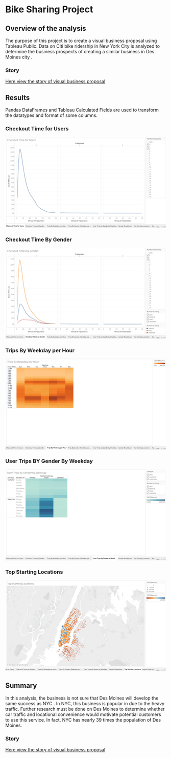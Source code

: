 # Bike Sharing Project
## Overview of the analysis

The purpose of this project is to create a visual business proposal using Tableau Public. Data on Citi bike ridership in New York City is analyzed to determine the business prospects of creating a similar business in Des Moines city . 

### Story 
[Here view the story of visual  business proposal](https://public.tableau.com/app/profile/nada4204/viz/StoryNYCCitibike/NYCCitibikeStory?publish=yes)

## Results

Pandas DataFrames and Tableau Calculated Fields are used to transform the datatypes and format of some columns.

### Checkout Time for Users
![image]( https://github.com/NadaAdem/Bike-Sharing-Project-/blob/main/resources/CheckTime%20for%20Users.png)



### Checkout Time By Gender 
![image](https://github.com/NadaAdem/Bike-Sharing-Project-/blob/main/resources/checkout%20times%20by%20Gender.png)



### Trips By Weekday per Hour 
![image]( https://github.com/NadaAdem/Bike-Sharing-Project-/blob/main/resources/Trips%20By%20weekday%20per%20Hour.png )

### User Trips BY Gender By Weekday 
![image]( https://github.com/NadaAdem/Bike-Sharing-Project-/blob/main/resources/User%20Trips%20By%20Gender%20bY%20weekeday.png )


### Top Starting Locations
![image]( https://github.com/NadaAdem/Bike-Sharing-Project-/blob/main/resources/Top%20Strating%20Location.png )



## Summary

In this analysis, the business is not sure that Des Moines will develop the same success as NYC . In NYC, this business is popular in due to the heavy traffic. Further research must be done on Des Moines to determine whether car traffic and locational convenience would motivate potential customers to use this service. In fact, NYC has nearly 39 times the population of Des Moines.


### Story 
[Here view the story of visual  business proposal](https://public.tableau.com/app/profile/nada4204/viz/StoryNYCCitibike/NYCCitibikeStory?publish=yes)

